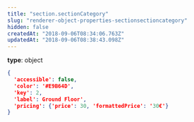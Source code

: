 ```yaml
---
title: "section.sectionCategory"
slug: "renderer-object-properties-sectionsectioncategory"
hidden: false
createdAt: "2018-09-06T08:34:06.763Z"
updatedAt: "2018-09-06T08:38:43.098Z"
---
```

**type**: object
```json
{
  'accessible': false,
  'color': '#E9B64D',
  'key': 2,
  'label': Ground Floor',
  'pricing': {'price': 30, 'formattedPrice': '30€'}
}
```
